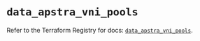 # `data_apstra_vni_pools`

Refer to the Terraform Registry for docs: [`data_apstra_vni_pools`](https://registry.terraform.io/providers/juniper/apstra/0.94.0/docs/data-sources/vni_pools).

